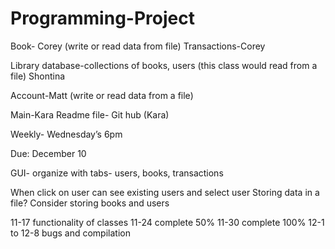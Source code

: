 # Programming-Project

Book- Corey (write or read data from file)
Transactions-Corey 

Library database-collections of books, users (this class would read from a file) Shontina

Account-Matt (write or read data from a file)

Main-Kara
Readme file- Git hub (Kara)

Weekly- Wednesday’s 6pm

Due: December 10

GUI- organize with tabs- users, books, transactions

When click on user can see existing users and select user 
Storing data in a file? Consider storing books and users 


11-17 functionality of classes
11-24 complete 50%
11-30 complete 100%
12-1 to 12-8 bugs and compilation
